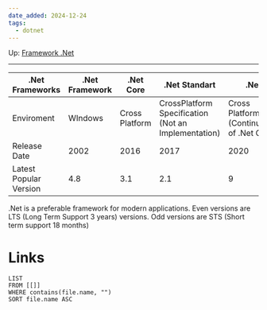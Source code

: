 ```yaml
---
date_added: 2024-12-24
tags:
  - dotnet
---
```

Up: [Framework .Net](Framework%20.Net.md)
___

| .Net Frameworks        | .Net Framework | .Net Core      | .Net Standart                                       | .Net                                       |
| ---------------------- | -------------- | -------------- | --------------------------------------------------- | ------------------------------------------ |
| Enviroment             | WIndows        | Cross Platform | CrossPlatform Specification (Not an Implementation) | Cross Platform (Continuation of .Net Core) |
| Release Date           | 2002           | 2016           | 2017                                                | 2020                                       |
| Latest Popular Version | 4.8            | 3.1            | 2.1                                                 | 9                                          |
.Net is a preferable framework for modern applications. Even versions are LTS (Long Term Support 3 years) versions. Odd versions are STS (Short term support 18 months)



 

 
 
# Links
```dataview
LIST
FROM [[]]
WHERE contains(file.name, "")
SORT file.name ASC
```
